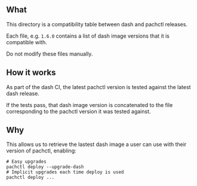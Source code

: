 ## What

This directory is a compatibility table between dash and pachctl releases.

Each file, e.g. `1.6.0` contains a list of dash image versions that it is compatible with.

Do not modify these files manually.

## How it works

As part of the dash CI, the latest pachctl version is tested against the latest dash release.

If the tests pass, that dash image version is concatenated to the file corresponding to the pachctl version it was tested against.

## Why

This allows us to retrieve the lastest dash image a user can use with their version of pachctl, enabling:

```
# Easy upgrades
pachctl deploy --upgrade-dash
# Implicit upgrades each time deploy is used
pachctl deploy ...

```
